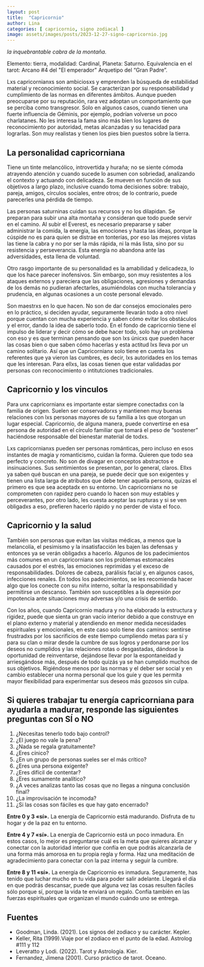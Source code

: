 ```yaml
---
layout: post
title:  "Capricornio"
author: Lina
categories: [ capricornio, signo zodiacal ]
image: assets/images/posts/2023-12-27-signo-capricornio.jpg
---
```


*la inquebrantable cabra de la montaña.*

Elemento: tierra, modalidad: Cardinal, Planeta: Saturno. 
Equivalencia en el tarot: Arcano #4 del "El emperador" 
Arquetipo del “Gran Padre”.

Lxs capricornianxs son ambiciosxs y emprenden la búsqueda de estabilidad material y reconocimiento social. Se caracterizan por su responsabilidad y cumplimiento de las normas en diferentes ámbitos. Aunque pueden preocuparse por su reputación, rara vez adoptan un comportamiento que se perciba como transgresor. Solo en algunos casos, cuando tienen una fuerte influencia de Géminis, por ejemplo, podrían volverse un poco charlatanes. No les interesa la fama sino más bien los lugares de reconocimiento por autoridad, metas alcanzadas y su tenacidad para lograrlas. Son muy realistas y tienen los pies bien puestos sobre la tierra. 

## La personalidad capricorniana 

Tiene un tinte melancólico, introvertida y huraña; no se siente cómoda atrayendo atención y cuando sucede lo asumen con sobriedad, analizando el contexto y actuando con delicadeza. Se mueven en función de sus objetivos a largo plazo, inclusive cuando toma decisiones sobre: trabajo, pareja, amigos, círculos sociales, entre otros; de lo contrario, puede parecerles una pérdida de tiempo.

Las personas saturninas cuidan sus recursos y no los dilapidan. Se preparan para subir una alta montaña y consideran que todo puede servir en el camino. Al subir el Everest, es necesario prepararse y saber administrar la comida, la energía, las emociones y hasta las ideas, porque la cúspide no es para quien se distrae en tonterías, por eso las mejores vistas las tiene la cabra y no por ser la más rápida, ni la más lista, sino por su resistencia y perseverancia. Esta energía no abandona ante las adversidades, esta llena de voluntad.

Otro rasgo importante de su personalidad es la amabilidad y delicadeza, lo que los hace parecer inofensivos. Sin embargo, son muy resistentes a los ataques externos y pareciera que las obligaciones, agresiones y demandas de los demás no pudieran afectarles, asumiéndolas con mucha tolerancia y prudencia, en algunas ocasiones a un coste personal elevado.

Son maestrxs en lo que hacen. No son de dar consejos emocionales pero en lo práctico, si deciden ayudar, seguramente llevarán todo a otro nivel porque cuentan con mucha experiencia y saben cómo evitar los obstáculos y el error, dando la idea de saberlo todo. En el fondo de capricornio tiene el impulso de liderar y decir cómo se debe hacer todo, solo hay un problema con eso y es que terminan pensando que son lxs únicxs que pueden hacer las cosas bien o que saben cómo hacerlas y esta actitud lxs lleva por un camino solitario. Así que un Capricornianx solo tiene en cuenta los referentes que ya vieron las cumbres, es decir, lxs autoridades en los temas que les interesan. Para ellxs, las cosas tienen que estar validadas por personas con reconocimiento o intitutciones tradicionales.

## Capricornio y los vinculos

Para unx capricornianx es importante estar siempre conectadxs con la familia de origen. Suelen ser conservadorxs y mantienen muy buenas relaciones con lxs personas mayores de su familia a lxs que otorgan un lugar especial. Capricornio, de alguna manera, puede convertirse en esa persona de autoridad en el círculo familiar que tomará el peso de “sostener” haciéndose responsable del bienestar material de todxs. 

Lxs capricornianxs pueden ser personas románticas, pero incluso en esos instantes de magia y romanticismo, cuidan la forma. Quieren que todo sea perfecto y concreto. No son de divagar en conceptos abstractos e insinuaciones. Sus sentimientos se presentan, por lo general, claros. Ellxs ya saben qué buscan en una pareja, se puede decir que son exigentes y tienen una lista larga de atributos que debe tener aquella persona, quizas el primero es que sea aceptadx en su entorno. Un capricornianx no se comprometen con rapidez pero cuando lo hacen son muy estables y perceverantes, por otro lado, les cuesta aceptar las rupturas y si se ven obligadxs a eso, prefieren hacerlo rápido y no perder de vista el foco.

## Capricornio y la salud

También son personas que evitan las visitas médicas, a menos que la melancolía, el pesimismo y la insatisfacción les bajen las defensas y entonces ya se verán obligadxs a hacerlo. Algunos de los padecimientos más comunes en un capricornianx son los problemas estomacales causados por el estrés, las emociones reprimidas y el exceso de responsabilidades. Dolores de cabeza, parálisis facial y, en algunos casos, infecciones renales. En todos los padecimientos, se les recomienda hacer algo que los conecte con su niñx interno, soltar la responsabilidad y permitirse un descanso. También son susceptibles a la depresión por impotencia ante situaciones muy adversas y/o una crisis de sentido.

Con los años, cuando Capricornio madura y no ha elaborado la estructura y rigidez, puede que sienta un gran vacío interior debido a que construye en el plano externo y material y atendiendo en menor medida necesidades espirituales y emocionales, en este caso solo tiene dos caminos: sentirse frustradxs por los sacrificios de este tiempo cumpliendo metas para sí y para su clan o mirar desde la cumbre de sus logros y perdonarse por los deseos no cumplidos y las relaciones rotas o desgastadas, dándose la oportunidad de reinventarse, dejándose llevar por la espontaneidad y arriesgándose más, después de todo quizás ya se han cumplido muchos de sus objetivos. Rigiéndose menos por las normas y el deber ser social y en cambio establecer una norma personal que los guíe y que les permita mayor flexibilidad para experimentar sus deseos más gozosos sin culpa. 

## Si quieres trabajar tu energía capricorniana para ayudarla a madurar, responde las siguientes preguntas con SÍ o NO

1. ¿Necesitas tenerlo todo bajo control? 
2. ¿El juego no vale la pena? 
3. ¿Nada se regala gratuitamente? 
4. ¿Eres cínico? 
5. ¿En un grupo de personas sueles ser el más crítico? 
6. ¿Eres una persona exigente? 
7. ¿Eres difícil de contentar? 
8. ¿Eres sumamente analítico? 
9. ¿A veces analizas tanto las cosas que no llegas a ninguna conclusión final? 
10. ¿La improvisación te incomoda? 
11. ¿Si las cosas son fáciles es que hay gato encerrado?

**Entre 0 y 3 «sí».** La energía de Capricornio está madurando. 
Disfruta de tu hogar y de la paz en tu entorno. 

**Entre 4 y 7 «sí».** La energía de Capricornio está un poco inmadura. 
En estos casos, lo mejor es preguntarse cuál es la meta que quieres alcanzar y conectar con la autoridad interior que confía en que podrás alcanzarla de una forma más amorosa en tu propia regla y forma. Haz una meditación de agradecimiento para conectar con la paz interna y seguir la cumbre. 

**Entre 8 y 11 «sí».** La energía de Capricornio es inmadura. Seguramente, has tenido que luchar mucho en tu vida para poder salir adelante. Llegará el día en que podrás descansar, puede que alguna vez las cosas resulten fáciles sólo porque sí, porque la vida te enviará un regalo. Confía también en las fuerzas espirituales que organizan el mundo cuándo uno se entrega. 


## Fuentes

* Goodman, Linda. (2021). Los signos del zodiaco y su carácter. Kepler.
* Keller, Rita (1999).Viaje por el zodiaco en el punto de la edad. Astrolog #111 y 112
* Leveratto y Lodi. (2022). Tarot y Astrología. Kier.
* Fernandez, Jimena (2001). Curso práctico de tarot. Oceano.

